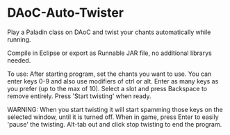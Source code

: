 DAoC-Auto-Twister
=================

Play a Paladin class on DAoC and twist your chants automatically while running.

Compile in Eclipse or export as Runnable JAR file, no additional librarys needed.

To use:
After starting program, set the chants you want to use.  You can enter keys 0-9 and also use modifiers of ctrl or alt.  Enter as many keys as you prefer (up to the max of 10). Select a slot and press Backspace to remove entirely.  Press 'Start twisting' when ready.

WARNING: When you start twisting it will start spamming those keys on the selected window, until it is turned off.  When in game, press Enter to easily 'pause' the twisting.
Alt-tab out and click stop twisting to end the program.
